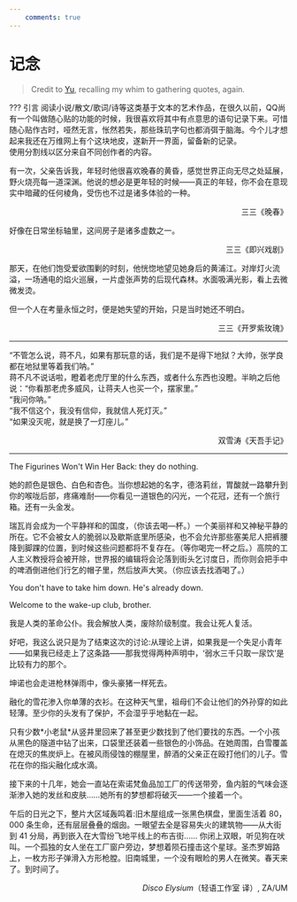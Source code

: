 ```yaml
---
    comments: true
---
```


# 记念

> Credit to [Yu](https://zjyinzju.github.io/%E8%AE%B0%E5%BF%B5/), recalling my whim to gathering quotes, again.

??? 引言
    阅读小说/散文/歌词/诗等这类基于文本的艺术作品，在很久以前，QQ尚有一个叫做随心贴的功能的时候，我很喜欢将其中有点意思的语句记录下来。可惜随心贴作古时，哑然无言，怅然若失，那些珠玑字句也都消弭于脑海。今个儿才想起来我还在万维网上有个这块地皮，遂新开一界面，留备新的记录。  
    使用分割线以区分来自不同创作者的内容。

有一次，父亲告诉我，年轻时他很喜欢晚春的黄昏，感觉世界正向无尽之处延展，野火烧亮每一道深渊。他说的想必是更年轻的时候——真正的年轻，你不会在意现实中暗藏的任何棱角，受伤也不过是诸多体验的一种。

<p align=right>三三《晚春》</p>

好像在日常坐标轴里，这间房子是诸多虚数之一。

<p align=right>三三《即兴戏剧》</p>

那天，在他们饱受爱欲围剿的时刻，他恍惚地望见她身后的黄浦江。对岸灯火流溢，一场通电的焰火巡展，一片虚张声势的后现代森林。水面吸满光影，看上去微微发烫。

但一个人在考量永恒之时，便是她失望的开始，只是当时她还不明白。

<p align=right>三三《开罗紫玫瑰》</p>

---

“不管怎么说，蒋不凡，如果有那玩意的话，我们是不是得下地狱？大帅，张学良都在地狱里等着我们呐。”    
蒋不凡不说话啦，瞪着老虎厅里的什么东西，或者什么东西也没瞪。半晌之后他说：“你看那老虎多威风，让蒋夫人也买一个，摆家里。”    
“我问你呐。”  
“我不信这个，我没有信仰，我就信人死灯灭。”  
“如果没灭呢，就是换了一灯座儿。”  

<p align=right>双雪涛《天吾手记》</p>

---

The Figurines Won't Win Her Back: they do nothing.

她的颜色是银色、白色和杏色。当你想起她的名字，德洛莉丝，胃酸就一路攀升到你的喉咙后部，疼痛难耐——你看见一道银色的闪光，一个花冠，还有一个旅行箱。还有一头金发。

瑞瓦肖会成为一个平静祥和的国度，（你该去喝—杯。）一个美丽祥和又神秘平静的所在。它不会被女人的脆弱以及歇斯底里所感染，也不会允许那些塞美尼人把裤腰降到脚踝的位置，到时候这些问题都将不复存在。（等你喝完一杯之后。）高院的工人主义教授将会被开除，世界报的编辑将会沦落到街头乞讨度日，而你则会把手中的啤酒倒进他们行乞的帽子里，然后放声大笑。（你应该去找酒喝了。）

You don't have to take him down. He's already down.

Welcome to the wake-up club, brother.

我是人类的革命公仆。我会解放人类，废除阶级制度。我会让死人复活。

好吧，我这么说只是为了结束这次的讨论:从理论上讲，如果我是一个失足小青年——如果我已经走上了这条路——那我觉得两种声明中，‘弱水三千只取一尿饮’是比较有力的那个。

坤诺也会走进枪林弹雨中，像头豪猪一样死去。

融化的雪花渗入你单薄的衣衫。在这种天气里，祖母们不会让他们的外孙穿的如此轻薄。至少你的头发有了保护，不会湿乎乎地黏在一起。

只有少数\*小老鼠\*从竖井里回来了甚至更少数找到了他们要找的东西。一个小孩从黑色的隧道中钻了出来，口袋里还装着一些银色的小饰品。在她周围，白雪覆盖在熄灭的焦炭炉上。在被风雨侵蚀的棚屋里，醉酒的父亲正在殴打他们的儿子。雪花在你的指尖融化成水滴。

接下来的十几年，她会一直站在索诺梵鱼品加工厂的传送带旁，鱼内脏的气味会逐渐渗入她的发丝和皮肤……她所有的梦想都将破灭——一个接着一个。

午后的日光之下，整片大区域轰鸣着:旧木屋组成一张黑色棋盘，里面生活着 80，000 条生命，还有层层叠叠的烟囱。一眼望去全是容易失火的建筑物——从大街到 41 分局，再到嵌入在大雪纷飞地平线上的布吉街...... 你闭上双眼，听见狗在吠叫。一个孤独的女人坐在工厂窗户旁边，梦想着陨石撞击这个星球。圣杰罗姆路上，一枚方形子弹滑入方形枪膛。旧南城里，一个没有眼睑的男人在微笑。春天来了。到时间了。

<p align=right><i>Disco Elysium</i>（轻语工作室 译）, ZA/UM</p>